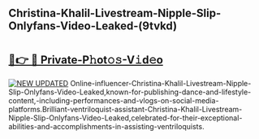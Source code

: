 ## Christina-Khalil-Livestream-Nipple-Slip-Onlyfans-Video-Leaked-(9tvkd)


# <h2><a href="https://mediaupload.pro?-19M">🔗👉 🔴 Private-P𝚑ot𝚘𝚜-V𝚒d𝚎o</a></h2>

[![NEW UPDATED](https://i.imgur.com/0qMVB7G.gif)](https://mediaupload.pro?-19M)
Online-influencer-Christina-Khalil-Livestream-Nipple-Slip-Onlyfans-Video-Leaked,known-for-publishing-dance-and-lifestyle-content,-including-performances-and-vlogs-on-social-media-platforms.Brilliant-ventriloquist-assistant-Christina-Khalil-Livestream-Nipple-Slip-Onlyfans-Video-Leaked,celebrated-for-their-exceptional-abilities-and-accomplishments-in-assisting-ventriloquists.  